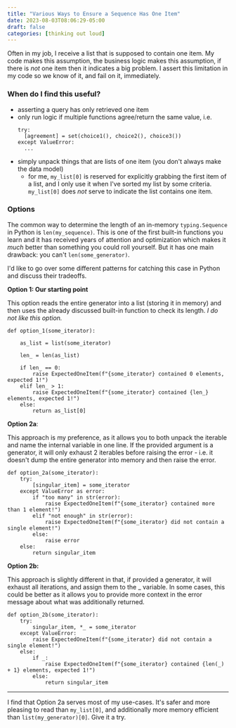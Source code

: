 ```yaml
---
title: "Various Ways to Ensure a Sequence Has One Item"
date: 2023-08-03T08:06:29-05:00
draft: false
categories: [thinking out loud]
---
```


Often in my job, I receive a list that is supposed to contain one item. My code makes this assumption, the business logic makes this assumption, if there is _not_ one item then it indicates a big problem. I assert this limitation in my code so we know of it, and fail on it, immediately. 

### When do I find this useful?

- asserting a query has only retrieved one item
- only run logic if multiple functions agree/return the same value, i.e.
  ```
  try:
    [agreement] = set(choice1(), choice2(), choice3())
  except ValueError:
    ...
  ```
- simply unpack things that are lists of one item (you don't always make the data model)
  - for me, `my_list[0]` is reserved for explicitly grabbing the first item of a list, and I only use it when I've sorted my list by some criteria. `my_list[0]` does _not_ serve to indicate the list contains one item. 

### Options

The common way to determine the length of an in-memory `typing.Sequence` in Python is `len(my_sequence)`. This is one of the first built-in functions you learn and it has received years of attention and optimization which makes it _much_ better than something you could roll yourself. But it has one main drawback: you can't `len(some_generator)`.

I'd like to go over some different patterns for catching this case in Python and discuss their tradeoffs.

**Option 1: Our starting point**

This option reads the entire generator into a list (storing it in memory) and then uses the already discussed built-in function to check its length. _I do not like this option._ 

```
def option_1(some_iterator):

    as_list = list(some_iterator)

    len_ = len(as_list)

    if len_ == 0:
        raise ExpectedOneItem(f"{some_iterator} contained 0 elements, expected 1!")
    elif len_ > 1:
        raise ExpectedOneItem(f"{some_iterator} contained {len_} elements, expected 1!")
    else:
        return as_list[0]
```


**Option 2a**:

This approach is my preference, as it allows you to both unpack the iterable and name the internal variable in one line. If the provided argument is a generator, it will only exhaust 2 iterables before raising the error - i.e. it doesn't dump the entire generator into memory and then raise the error.

```
def option_2a(some_iterator):
    try:
        [singular_item] = some_iterator
    except ValueError as error:
        if "too many" in str(error):
            raise ExpectedOneItem(f"{some_iterator} contained more than 1 element!")
        elif "not enough" in str(error):
            raise ExpectedOneItem(f"{some_iterator} did not contain a single element!")
        else:
            raise error
    else:
        return singular_item
```

**Option 2b:**

This approach is slightly different in that, if provided a generator, it will exhaust all iterations, and assign them to the _ variable. In some cases, this could be better as it allows you to provide more context in the error message about what was additionally returned.
```
def option_2b(some_iterator):
    try:
        singular_item, *_ = some_iterator
    except ValueError:
        raise ExpectedOneItem(f"{some_iterator} did not contain a single element!")
    else:
        if _:
            raise ExpectedOneItem(f"{some_iterator} contained {len(_) + 1} elements, expected 1!")
        else:
            return singular_item
```

---

I find that Option 2a serves most of my use-cases. It's safer and more pleasing to read than `my_list[0]`, and additionally more memory efficient than `list(my_generator)[0]`. Give it a try.